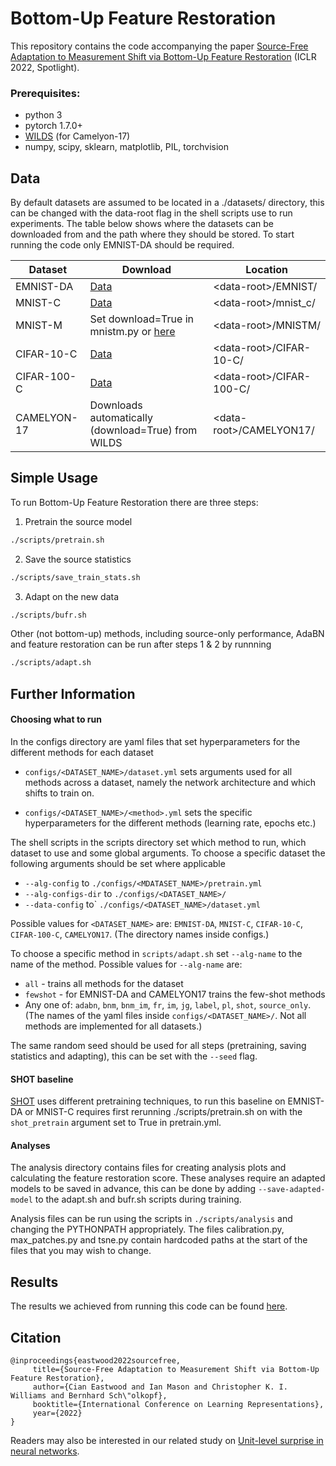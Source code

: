 # Bottom-Up Feature Restoration

This repository contains the code accompanying the paper [Source-Free Adaptation to
Measurement Shift via Bottom-Up Feature Restoration](https://arxiv.org/pdf/2107.05446.pdf) (ICLR 2022, Spotlight).

### Prerequisites:
- python 3
- pytorch 1.7.0+
- [WILDS](https://github.com/p-lambda/wilds) (for Camelyon-17)
- numpy, scipy, sklearn, matplotlib, PIL, torchvision 

## Data
By default datasets are assumed to be located in a ./datasets/ directory, this can be changed with 
the data-root flag in the shell scripts use to run experiments. The table below shows where the datasets can be 
downloaded from and the path where they should be stored. To start running the code only EMNIST-DA should be required.

| Dataset     | Download                                                                                                                          | Location                    |
|-------------|-----------------------------------------------------------------------------------------------------------------------------------|-----------------------------|
| EMNIST-DA   | [Data](https://drive.google.com/file/d/1bAdCYp9YrK_yrOqzq7-h6zWQd2Rs30fF/view?usp=sharing)                                        | &lt;data-root>/EMNIST/      |
| MNIST-C     | [Data](https://zenodo.org/record/3239543)                                                                                         | &lt;data-root>/mnist_c/     |
| MNIST-M     | Set download=True in mnistm.py or [here](https://github.com/VanushVaswani/keras_mnistm/releases/download/1.0/keras_mnistm.pkl.gz) | &lt;data-root>/MNISTM/      |
| CIFAR-10-C  | [Data](https://zenodo.org/record/2535967)                                                                                         | &lt;data-root>/CIFAR-10-C/  |
| CIFAR-100-C | [Data](https://zenodo.org/record/3555552)                                                                                         | &lt;data-root>/CIFAR-100-C/ |
| CAMELYON-17 | Downloads automatically (download=True) from WILDS                                                                                | &lt;data-root>/CAMELYON17/  |

## Simple Usage

To run Bottom-Up Feature Restoration there are three steps: 

1. Pretrain the source model
```bash
./scripts/pretrain.sh
```
2. Save the source statistics
```bash
./scripts/save_train_stats.sh
```

3. Adapt on the new data
```bash
./scripts/bufr.sh
```

Other (not bottom-up) methods, including source-only performance, AdaBN and feature restoration can be run after steps 
1 & 2 by runnning
```bash
./scripts/adapt.sh
```

## Further Information

#### Choosing what to run
In the configs directory are yaml files that set hyperparameters for the different methods for each dataset
- ```configs/<DATASET_NAME>/dataset.yml``` sets arguments used for all methods across a dataset, namely the network 
architecture and which shifts to train on.

- ```configs/<DATASET_NAME>/<method>.yml``` sets the specific hyperparameters for the different methods
(learning rate, epochs etc.)

The shell scripts in the scripts directory set which method to run, which dataset to use and some global arguments. To 
choose a specific dataset the following arguments should be set where applicable
- ```--alg-config``` to ```./configs/<MDATASET_NAME>/pretrain.yml```
- ```--alg-configs-dir``` to ```./configs/<DATASET_NAME>/```
- ```--data-config``` to` ```./configs/<DATASET_NAME>/dataset.yml```

Possible values for ```<DATASET_NAME>``` are: ```EMNIST-DA```, ```MNIST-C```, ```CIFAR-10-C```, ```CIFAR-100-C```, 
```CAMELYON17```. (The directory names inside configs.)

To choose a specific method in ```scripts/adapt.sh``` set ```--alg-name``` to the name of the method. Possible values 
for ```--alg-name``` are: 
- ```all``` - trains all methods for the dataset
- ```fewshot``` - for EMNIST-DA and CAMELYON17 trains the few-shot methods
- Any one of: ```adabn```, ```bnm```, ```bnm_im```, ```fr```, ```im```, ```jg```, ```label```, ```pl```, ```shot```, 
```source_only```. (The names of the yaml files inside
```configs/<DATASET_NAME>/```. Not all methods are implemented for all datasets.)

The same random seed should be used for all steps (pretraining, saving statistics and adapting), this can be set with 
the ```--seed``` flag.






#### SHOT baseline
[SHOT](https://github.com/tim-learn/SHOT/) uses different pretraining techniques, to run this baseline on EMNIST-DA or 
MNIST-C requires first rerunning ./scripts/pretrain.sh on with the ```shot_pretrain``` argument set to True in 
pretrain.yml.


#### Analyses
The analysis directory contains files for creating analysis plots and calculating the feature restoration score. These 
analyses require an adapted models to be saved in advance, this can be done by adding ```--save-adapted-model``` to the
adapt.sh and bufr.sh scripts during training. 

Analysis files can be run using the scripts in ```./scripts/analysis``` and changing the PYTHONPATH appropriately. 
The files calibration.py, max_patches.py and tsne.py contain hardcoded paths at the start of the files that you may 
wish to change.

## Results
The results we achieved from running this code can be found [here](Results.md).

## Citation
```
@inproceedings{eastwood2022sourcefree,
     title={Source-Free Adaptation to Measurement Shift via Bottom-Up Feature Restoration}, 
     author={Cian Eastwood and Ian Mason and Christopher K. I. Williams and Bernhard Sch\"olkopf},
     booktitle={International Conference on Learning Representations},
     year={2022}
}
```

Readers may also be interested in our related study on [Unit-level surprise in neural networks](https://www.ianxmason.com/papers/unit_level_surprise.pdf).